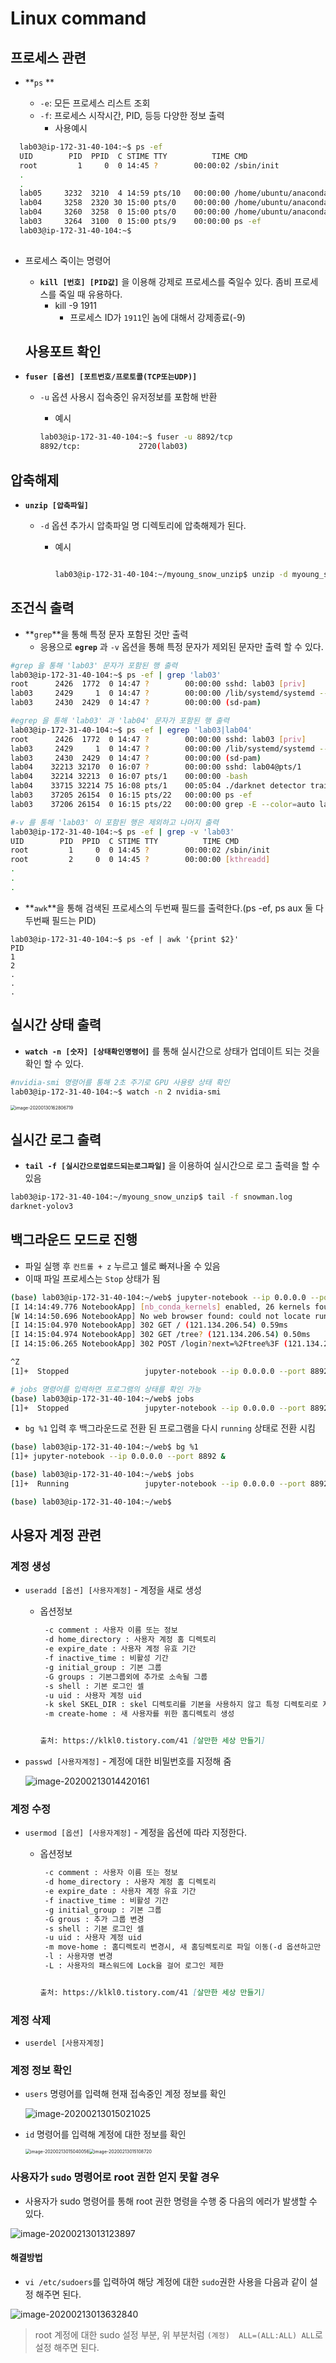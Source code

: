 # Linux command

## 프로세스 관련

- **`ps` **

  - `-e`: 모든 프로세스 리스트 조회
  - `-f`: 프로세스 시작시간, PID, 등등 다양한 정보 출력
    - 사용예시
  
```bash
  lab03@ip-172-31-40-104:~$ ps -ef
  UID        PID  PPID  C STIME TTY          TIME CMD
  root         1     0  0 14:45 ?        00:00:02 /sbin/init
  .
  .
  lab05     3232  3210  4 14:59 pts/10   00:00:00 /home/ubuntu/anaconda3/bin/python /home/ubuntu/anaconda3/bin/jupyter-notebook --ip 0.0.0.0 --port 8894
  lab04     3258  2320 30 15:00 pts/0    00:00:00 /home/ubuntu/anaconda3/bin/python /home/ubuntu/anaconda3/bin/jupyter-notebook --ip 0.0.0.0 --port 8893
  lab04     3260  3258  0 15:00 pts/0    00:00:00 /home/ubuntu/anaconda3/bin/python /home/ubuntu/anaconda3/bin/conda info --json
  lab03     3264  3100  0 15:00 pts/9    00:00:00 ps -ef
  lab03@ip-172-31-40-104:~$
  
```

- 프로세스 죽이는 명령어

  - **`kill [번호] [PID값]`** 을 이용해 강제로 프로세스를 죽일수 있다. 좀비 프로세스를 죽일 때 유용하다.
    - kill -9 1911
      - 프로세스 ID가 `1911`인 놈에 대해서 강제종료(-9) 



  ## 사용포트 확인

- **`fuser [옵션] [포트번호/프로토콜(TCP또는UDP)]`**

  - `-u` 옵션 사용시 접속중인 유저정보를 포함해 반환

    - 예시
    ```bash
    lab03@ip-172-31-40-104:~$ fuser -u 8892/tcp
    8892/tcp:             2720(lab03)
    ```



## 압축해제

- **`unzip [압축파일]`**

  - `-d` 옵션 추가시 압축파일 명 디렉토리에 압축해제가 된다.

    - 예시

      ```bash
      
      lab03@ip-172-31-40-104:~/myoung_snow_unzip$ unzip -d myoung_snow_unzip myoung_snowman.zip
      ```

      

## 조건식 출력

- **`grep`**을 통해 특정 문자 포함된 것만 출력
  - 응용으로 **`egrep`** 과 `-v` 옵션을 통해 특정 문자가 제외된 문자만 출력 할 수 있다. 

```bash
#grep 을 통해 'lab03' 문자가 포함된 행 출력
lab03@ip-172-31-40-104:~$ ps -ef | grep 'lab03'
root      2426  1772  0 14:47 ?        00:00:00 sshd: lab03 [priv]
lab03     2429     1  0 14:47 ?        00:00:00 /lib/systemd/systemd --user
lab03     2430  2429  0 14:47 ?        00:00:00 (sd-pam)

#egrep 을 통해 'lab03' 과 'lab04' 문자가 포함된 행 출력
lab03@ip-172-31-40-104:~$ ps -ef | egrep 'lab03|lab04'
root      2426  1772  0 14:47 ?        00:00:00 sshd: lab03 [priv]
lab03     2429     1  0 14:47 ?        00:00:00 /lib/systemd/systemd --user
lab03     2430  2429  0 14:47 ?        00:00:00 (sd-pam)
lab04    32213 32170  0 16:07 ?        00:00:00 sshd: lab04@pts/1
lab04    32214 32213  0 16:07 pts/1    00:00:00 -bash
lab04    33715 32214 75 16:08 pts/1    00:05:04 ./darknet detector train /home/lab04/dog/darknet.data /home/lab04/dog/darknet-yolov3.cfg /home/lab04/dog/darknet53.conv.74
lab03    37205 26154  0 16:15 pts/22   00:00:00 ps -ef
lab03    37206 26154  0 16:15 pts/22   00:00:00 grep -E --color=auto lab03|lab04

#-v 를 통해 'lab03' 이 포함된 행은 제외하고 나머지 출력
lab03@ip-172-31-40-104:~$ ps -ef | grep -v 'lab03'
UID        PID  PPID  C STIME TTY          TIME CMD
root         1     0  0 14:45 ?        00:00:02 /sbin/init
root         2     0  0 14:45 ?        00:00:00 [kthreadd]
.
.
.
```



- **`awk`**을 통해 검색된 프로세스의 두번째 필드를 출력한다.(ps -ef, ps aux 둘 다 두번째 필드는 PID)

```
lab03@ip-172-31-40-104:~$ ps -ef | awk '{print $2}'
PID
1
2
.
.
.
```



## 실시간 상태 출력

- **`watch -n [숫자] [상태확인명령어]`** 를 통해 실시간으로 상태가 업데이트 되는 것을 확인 할 수 있다.

```bash
#nvidia-smi 명령어를 통해 2초 주기로 GPU 사용량 상태 확인
lab03@ip-172-31-40-104:~$ watch -n 2 nvidia-smi
```

<img src="images/image-20200130162806719.png" alt="image-20200130162806719" style="zoom:50%;" />



## 실시간 로그 출력

- **`tail -f [실시간으로업로드되는로그파일]`** 을 이용하여 실시간으로 로그 출력을 할 수 있음

```bash
lab03@ip-172-31-40-104:~/myoung_snow_unzip$ tail -f snowman.log
darknet-yolov3
```



## 백그라운드 모드로 진행

- 파일 실행 후 `컨트롤 + z` 누르고 쉘로 빠져나올 수 있음
- 이때 파일 프로세스는 `Stop` 상태가 됨

```bash
(base) lab03@ip-172-31-40-104:~/web$ jupyter-notebook --ip 0.0.0.0 --port 8892
[I 14:14:49.776 NotebookApp] [nb_conda_kernels] enabled, 26 kernels found
[W 14:14:50.696 NotebookApp] No web browser found: could not locate runnable browser.
[I 14:15:04.970 NotebookApp] 302 GET / (121.134.206.54) 0.59ms
[I 14:15:04.974 NotebookApp] 302 GET /tree? (121.134.206.54) 0.50ms
[I 14:15:06.265 NotebookApp] 302 POST /login?next=%2Ftree%3F (121.134.206.54) 0.76ms

^Z
[1]+  Stopped                 jupyter-notebook --ip 0.0.0.0 --port 8892

# jobs 명령어를 입력하면 프로그램의 상태를 확인 가능
(base) lab03@ip-172-31-40-104:~/web$ jobs
[1]+  Stopped                 jupyter-notebook --ip 0.0.0.0 --port 8892
```

- `bg %1` 입력 후 백그라운드로 전환 된 프로그램을 다시 `running` 상태로 전환 시킴

```bash
(base) lab03@ip-172-31-40-104:~/web$ bg %1
[1]+ jupyter-notebook --ip 0.0.0.0 --port 8892 &

(base) lab03@ip-172-31-40-104:~/web$ jobs
[1]+  Running                 jupyter-notebook --ip 0.0.0.0 --port 8892 &

(base) lab03@ip-172-31-40-104:~/web$
```



## 사용자 계정 관련

### 계정 생성

- `useradd [옵션] [사용자계정]` - 계정을 새로 생성

  - 옵션정보

    ```markdown
     -c comment : 사용자 이름 또는 정보
     -d home_directory : 사용자 계정 홈 디렉토리
     -e expire_date : 사용자 계정 유효 기간
     -f inactive_time : 비활성 기간
     -g initial_group : 기본 그룹
     -G groups : 기본그룹외에 추가로 소속될 그룹
     -s shell : 기본 로그인 셀
     -u uid : 사용자 계정 uid
     -k skel SKEL_DIR : skel 디렉토리를 기본을 사용하지 않고 특정 디렉토리로 지정
     -m create-home : 새 사용자를 위한 홈디렉토리 생성
    
    
    출처: https://klkl0.tistory.com/41 [살만한 세상 만들기]
    ```

    

- `passwd [사용자계정]` - 계정에 대한 비밀번호를 지정해 줌

  ![image-20200213014420161](images/image-20200213014420161.png)

### 계정 수정

- `usermod [옵션] [사용자계정]` - 계정을 옵션에 따라 지정한다.

  - 옵션정보

    ```markdown
     -c comment : 사용자 이름 또는 정보
     -d home_directory : 사용자 계정 홈 디렉토리
     -e expire_date : 사용자 계정 유효 기간
     -f inactive_time : 비활성 기간
     -g initial_group : 기본 그룹
     -G grous : 추가 그룹 변경
     -s shell : 기본 로그인 셀
     -u uid : 사용자 계정 uid
     -m move-home : 홈디렉토리 변경시, 새 홈딩렉토리로 파일 이동(-d 옵션하고만 사용할 수 있음)
     -l : 사용자명 변경
     -L : 사용자의 패스워드에 Lock을 걸어 로그인 제한
    
    
    출처: https://klkl0.tistory.com/41 [살만한 세상 만들기]
    ```

    

### 계정 삭제

- `userdel [사용자계정]`



### 계정 정보 확인

- `users` 명령어를 입력해 현재 접속중인 계정 정보를 확인

  ![image-20200213015021025](images/image-20200213015021025.png)

- `id` 명령어를 입력해 계정에 대한 정보를 확인

  <img src="images/image-20200213015040056.png" alt="image-20200213015040056" style="zoom:50%;" /><img src="images/image-20200213015108720.png" alt="image-20200213015108720" style="zoom:50%;" />



### 사용자가 `sudo` 명령어로 root 권한 얻지 못할 경우

- 사용자가 sudo 명령어를 통해 root 권한 명령을 수행 중 다음의 에러가 발생할 수 있다.

![image-20200213013123897](images/image-20200213013123897.png)

#### 해결방법

- `vi /etc/sudoers`를 입력하여 해당 계정에 대한 `sudo`권한 사용을 다음과 같이 설정 해주면 된다.

![image-20200213013632840](images/image-20200213013632840.png)

> root 계정에 대한 sudo 설정 부분, 위 부분처럼 `(계정)	ALL=(ALL:ALL) ALL`로 설정 해주면 된다.